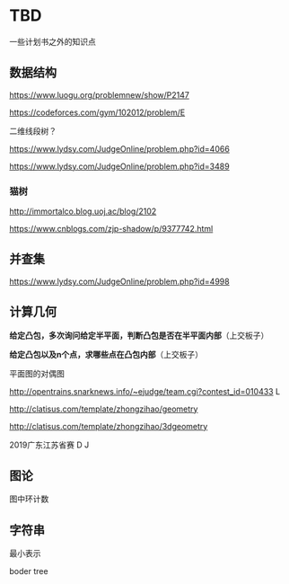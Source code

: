 # TBD

一些计划书之外的知识点

## 数据结构

https://www.luogu.org/problemnew/show/P2147

https://codeforces.com/gym/102012/problem/E

二维线段树？

https://www.lydsy.com/JudgeOnline/problem.php?id=4066

https://www.lydsy.com/JudgeOnline/problem.php?id=3489

### 猫树

http://immortalco.blog.uoj.ac/blog/2102

https://www.cnblogs.com/zjp-shadow/p/9377742.html

## 并查集

https://www.lydsy.com/JudgeOnline/problem.php?id=4998

## 计算几何

**给定凸包，多次询问给定半平面，判断凸包是否在半平面内部**（上交板子）

**给定凸包以及n个点，求哪些点在凸包内部**（上交板子）

平面图的对偶图

http://opentrains.snarknews.info/~ejudge/team.cgi?contest_id=010433 L

http://clatisus.com/template/zhongzihao/geometry

http://clatisus.com/template/zhongzihao/3dgeometry

2019广东江苏省赛 D J

## 图论

图中环计数

## 字符串 

最小表示

boder tree